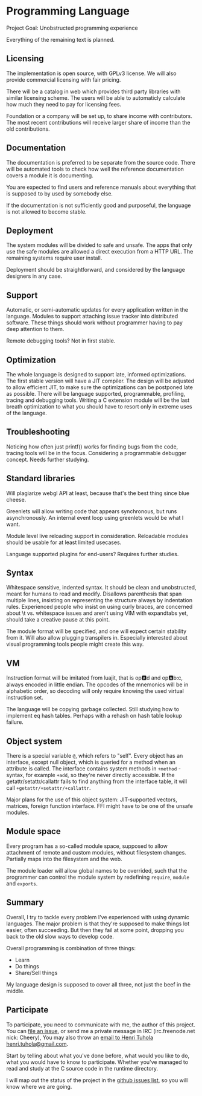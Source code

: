 # Programming Language

Project Goal: Unobstructed programming experience

Everything of the remaining text is planned.

## Licensing

The implementation is open source, with GPLv3 license. We will also provide commercial licensing with fair pricing.

There will be a catalog in web which provides third party libraries with similar licensing scheme. The users will be able to automaticly calculate how much they need to pay for licensing fees.

Foundation or a company will be set up, to share income with contributors. The most recent contributions will receive larger share of income than the old contributions.

## Documentation

The documentation is preferred to be separate from the source code. There will be automated tools to check how well the reference documentation covers a module it is documenting.

You are expected to find users and reference manuals about everything that is supposed to by used by somebody else.

If the documentation is not sufficiently good and purposeful, the language is not allowed to become stable.

## Deployment

The system modules will be divided to safe and unsafe. The apps that only use the safe modules are allowed a direct execution from a HTTP URL. The remaining systems require user install.

Deployment should be straightforward, and considered by the language designers in any case.

## Support

Automatic, or semi-automatic updates for every application written in the language. Modules to support attaching issue tracker into distributed software. These things should work without programmer having to pay deep attention to them.

Remote debugging tools? Not in first stable.

## Optimization

The whole language is designed to support late, informed optimizations. The first stable version will have a JIT compiler. The design will be adjusted to allow efficient JIT, to make sure the optimizations can be postponed late as possible. There will be language supported, programmable, profiling, tracing and debugging tools. Writing a C extension module will be the last breath optimization to what you should have to resort only in extreme uses of the language.

## Troubleshooting

Noticing how often just printf() works for finding bugs from the code, tracing tools will be in the focus. Considering a programmable debugger concept. Needs further studying.

## Standard libraries

Will plagiarize webgl API at least, because that's the best thing since blue cheese.

Greenlets will allow writing code that appears synchronous, but runs asynchronously. An internal event loop using greenlets would be what I want.

Module level live reloading support in consideration. Reloadable modules should be usable for at least limited usecases.

Language supported plugins for end-users? Requires further studies.

## Syntax

Whitespace sensitive, indented syntax. It should be clean and unobstructed, meant for humans to read and modify. Disallows parenthesis that span multiple lines, insisting on representing the structure always by indentation rules. Experienced people who insist on using curly braces, are concerned about \t vs. whitespace issues and aren't using VIM with expandtabs yet, should take a creative pause at this point.

The module format will be specified, and one will expect certain stability from it. Will also allow plugging transpilers in. Especially interested about visual programming tools people might create this way.

## VM

Instruction format will be imitated from luajit, that is op:a:d and op:a:b:c, always encoded in little endian. The opcodes of the mnemonics will be in alphabetic order, so decoding will only require knowing the used virtual instruction set.

The language will be copying garbage collected. Still studying how to implement eq hash tables. Perhaps with a rehash on hash table lookup failure.

## Object system

There is a special variable `@`, which refers to "self". Every object has an interface, except null object, which is queried for a method when an attribute is called. The interface contains system methods in `+method` -syntax, for example `+add`, so they're never directly accessible. If the getattr/setattr/callattr fails to find anything from the interface table, it will call `+getattr/+setattr/+callattr`.

Major plans for the use of this object system: JIT-supported vectors, matrices, foreign function interface. FFI might have to be one of the unsafe modules.

## Module space

Every program has a so-called module space, supposed to allow attachment of remote and custom modules, without filesystem changes. Partially maps into the filesystem and the web.

The module loader will allow global names to be overrided, such that the programmer can control the module system by redefining `require`, `module` and `exports`.

## Summary

Overall, I try to tackle every problem I've experienced with using dynamic languages. The major problem is that they're supposed to make things lot easier, often succeeding. But then they fail at some point, dropping you back to the old slow ways to develop code.

Overall programming is combination of three things:

 * Learn
 * Do things
 * Share/Sell things

My language design is supposed to cover all three, not just the beef in the middle.

## Participate

To participate, you need to communicate with me, the author of this project. You can [file an issue][issues], or send me a private message in IRC (irc.freenode.net nick: Cheery), You may also throw an [email to Henri Tuhola <henri.tuhola@gmail.com>](mailto:henri.tuhola@gmail.com).

Start by telling about what you've done before, what would you like to do, what you would have to know to participate. Whether you've managed to read and study at the C source code in the runtime directory.

I will map out the status of the project in the [github issues list][issues], so you will know where we are going.

 [issues]: https://github.com/cheery/language/issues
